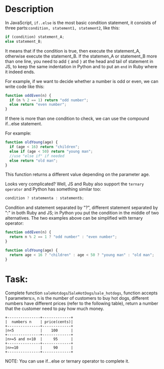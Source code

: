 # Description

In JavaScript, `if..else` is the most basic condition statement, it consists of three parts:`condition, statement1, statement2`, like this:

```javascript
if (condition) statement_A;
else statement_B;
```

It means that if the condition is true, then execute the statement_A, otherwise execute the statement_B. If the statemen_A or statement_B more than one line, you need to add `{` and `}` at the head and tail of statement in JS, to keep the same indentation in Python and to put an `end` in Ruby where it indeed ends.

For example, if we want to decide whether a number is odd or even, we can write code like this:

```javascript
function oddEven(n) {
  if (n % 2 == 1) return "odd number";
  else return "even number";
}
```

If there is more than one condition to check, we can use the compound if...else statement.

For example:

```javascript
function oldYoung(age) {
  if (age < 16) return "children";
  else if (age < 50) return "young man";
  //use "else if" if needed
  else return "old man";
}
```

This function returns a different value depending on the parameter age.

Looks very complicated? Well, JS and Ruby also support the `ternary operator` and Python has something similar too:

```javascript
condition ? statementa : statementb;
```

Condition and statement separated by "?", different statement separated by ":" in both Ruby and JS; in Python you put the condition in the middle of two alternatives. The two examples above can be simplified with ternary operator:

```javascript
function oddEven(n) {
  return n % 2 == 1 ? "odd number" : "even number";
}

function oldYoung(age) {
  return age < 16 ? "children" : age < 50 ? "young man" : "old man";
}
```

# Task:

Complete function `saleHotdogs`/`SaleHotDogs`/`sale_hotdogs`, function accepts 1 parameters:`n`, n is the number of customers to buy hot dogs, different numbers have different prices (refer to the following table), return a number that the customer need to pay how much money.

```
+---------------+-------------+
|  numbers n    | price(cents)|
+---------------+-------------+
|n<5            |    100      |
+---------------+-------------+
|n>=5 and n<10  |     95      |
+---------------+-------------+
|n>=10          |     90      |
+---------------+-------------+
```

NOTE: You can use if…else or ternary operator to complete it.
